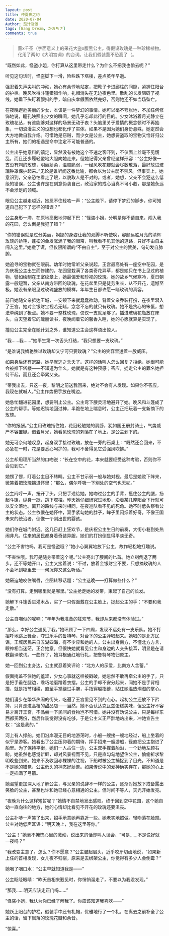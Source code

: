 ```yaml
---
layout: post
title: 仲夏夜之约
date: 2020-07-04
Author: 茄汁浇饭 
tags: [Bang Dream, かおちさ]
comments: true
---
```


> 薰x千圣（字面意义上的采花大盗x腹黑公主。得假设玫瑰是一种珍稀植物。化用了两句《大明宫词》的台词。让我们假装薰不恐高了（。

“既然如此，怪盗小姐，你打算从这里带走什么？为什么不把我也偷去呢？”

听见这句话时，怪盗脚下一滑，险些跌下塔楼，差点英年早逝。

强忍着失声尖叫的冲动，她心有余悸地站定，把靴子卡进廊柱的间隙，紧握住阳台的护栏。晚风吹得斗篷猎猎作响，礼帽消失在无边夜色里。散乱的长发阻碍了视线，她垂下头盯着颤抖的手，暗自庆幸假面依然完好，否则她还不如当场坠亡。

在夜晚邂逅美丽的少女，本该是一件梦幻的事情。她可以毫不夸张地，不加任何修饰地说，瞳孔映照出少女的瞬间，她几乎忘却此行的目的。少女沐浴着月光静立在玫瑰花丛，有谁能够对这样的场景无动于衷？头脑里关于爱情的概念顿时不再抽象，一切浪漫主义的设想也都化作了实体。如果不是因为她们身份悬殊，她定然会大方地做自我介绍。可惜她是窃贼，而少女是公主，她想要盗取的宝物又恰好归公主所有，她们的相遇是命中注定不可能普通的。

公主出乎她意料的镇定，显然没有被她这个不速之客吓到，不仅面上丝毫不见慌乱，而且还步履轻盈地大胆向她走来。但她记得父亲曾经这样形容：“公主好像一支没有刺的玫瑰，明丽娇柔，温顺脆弱，一经风吹花瓣就会尽数散落，最好放进玻璃钟罩保护起来。”无论是谁听闻这番比喻，都会以为公主弱不禁风。但事实上，她意识到，父亲恐怕看走了眼，以貌取人是不对的。或者，她想，父亲不会犯这么低级的错误，公主也许是在刻意伪装自己，政治家的戒心当真不可小觑，那是她永远不会涉足的领域。

眼见公主越走越近，她忍不住轻咳一声：“公主殿下，请停下梦幻的脚步，你可知道自己犯下了怎样的错误？”

公主身形一滞，在原地高傲地仰起下巴：“怪盗小姐，分明是你不请自来，闯入我的花园，怎么倒是我犯了错？”

“你的错误就是过分美丽，婀娜的身姿让我的双脚不听使唤，容颜远胜月亮的清辉玫瑰的娇艳，蓬松的金发涨满了我的眼帘，叫我看不见其他的道路，只好不由自主闯入这里。”她撒了谎，但仅限所谓的“不由自主”，至于对公主的赞美，句句发自肺腑。

她追寻的宝物就在眼前。幼年时她常听父亲说起，王宫最高处有一座空中花园，是为庆祝公主出生而修建的，花园里栽满了各类奇花异草，都是她只在书上见过的植物，譬如绘制在王室纹章上，她最偏爱和珍视的玫瑰。她的故乡气候寒冷，夏日朝露一般短暂，父亲从南方带回的玫瑰，在花盆里只是徒劳生长，从不开花，遗憾至极。她没有亲眼见过玫瑰盛放的模样，年年生日都许愿一睹玫瑰的真容。

前日她随父亲抵达王城，一安顿下来就蠢蠢欲动，背着父亲乔装打扮，在夜里潜入了王宫。她对金银财宝视若无睹，念念不忘的就只有玫瑰。她不是贪心的笨蛋，想法单纯到了极点。她不要一整株玫瑰，仅仅一支就足够了。插进玻璃花瓶放在床头，白天望着它的瑰丽读书，夜晚闻着它的馨香入睡，她的心愿就算是实现了。

撞见公主完全在她计划之外，谁知道公主会这样语出惊人。

“我……我……”她平生第一次舌头打结，“我只想要一支玫瑰。”

“是谁说我娇艳胜过玫瑰却又宁可只要玫瑰？”公主的笑容里透着一股威压。

如果身后还有退路，她早就逃之夭夭了。这样的话叫人怎么回复？拒绝，她很可能会被推下塔楼——不知道为什么，她就是有这种预感；答应，掳走公主的罪名她担待不起，而且还会牵累父亲。

“带我出去，只这一夜，黎明之前送我回来，绝对不会有人发现。如果你不答应，我现在就喊人。”公主作势把手放在嘴边。

她急忙翻进花园里，想要制止公主。公主弯下腰灵活地避开了她。晚风和斗篷成了公主的帮手。等她迟钝地回过神，半跪在地上喘息时，公主正把玩着一支新摘下的玫瑰。

“你的报酬。”公主用玫瑰指住她，花冠轻触她的肩膀，犹如国王册封骑士，气势威严不容置疑。借着月光，她看见玫瑰的刺落在了地上，是公主剥下的。

她无可奈何地叹息，起身双手接过玫瑰，放在一旁的石桌上：“既然还会回来，不必急在一时，花是要悉心呵护的，我可不舍得见它受强风吹拂。”

公主却用理所当然的口吻说：“长在空中的花，本来就要经受这种考验，否则你不会见到它。”

她愣了愣，盯着公主目不转睛。公主不甘示弱一般与她对视。最后是她败下阵来，微笑着把玫瑰揣进怀里：“那么，偶尔呼吸一下别处的空气也无妨。”

公主闷哼一声，扭开了头，只把手递给她。她吻过公主的手背，揽住公主的腰，扬起斗篷，纵身一跃，跳下塔楼。昨天她仔细研究过地形，沿着某几座阳台下行就可以安全落地。离开的路线与来时相同，在夜巡队看不见的死角。她不时低头察看公主的状态。公主依偎在她怀中，双手紧勾她的脖子，眸子里闪烁着好奇，不像王国未来的统治者，倒像一个刚出世的婴孩。

她们停在城门附近。这几日赶上狂欢节，是庆祝公主生日的前奏，大街小巷到处热闹非凡。往来的居民都身着奇装异服，她们的打扮倒显得平淡无奇。

“公主不害怕吗，我可是怪盗哦？”她小心翼翼地放下公主，故作轻松地打趣说。

“不害怕哦。我可是随身带着这个呢。”公主亮出了腰间的匕首。她立刻倒退了两步。还不等她开口，公主又接着说：“不过，放着金银财宝不要，只想摘玫瑰的人不会坏到哪里去——何况你又这么听话。”

她窘迫地咬住嘴唇，企图转移话题：“公主这晚——打算做些什么？”

“没有打算。走到哪里就是哪里。”公主抢走她的发带，束起了自己的长发。

她解下斗篷丢进灌木丛，买了一只假面戴在公主脸上，捉起公主的手：“不要和我走散。”

公主自嘲似的呢喃：“年年为我准备的狂欢节，我却从来都没有体验过。”

“那么，幸好公主遇见了我。”她环顾了一下四周，发现不远处有一支乐队。她不打招呼地跳上舞台，夺过乐手的鲁特琴，对台下的公主弹唱起来。她唱的是北方民谣，王城居民来自五湖四海，有不少应和她的人。公主出身南方，不懂北方方言，眼神相当迷茫，正合她意。但很快她就看见公主和身边的人交头接耳，明显是在请教翻译歌词。一曲终了，她耳根通红地行礼，把鲁特琴物归原主。

她一回到公主身边，公主就忍着笑评论：“北方人的示爱，比南方人含蓄。”

假面掩盖不住她的羞涩，少女心事就这样被戳破，她忽然不敢再牵公主的手了，只是把手垂在腿边，乖巧地磨蹭着衣摆。公主的手却不安分起来，同她不是手背相撞，就是指节相碰，直至手掌绕过手腕，手指穿越指缝，贴住她温热潮湿的掌心。

她们漫步在繁华热闹的街头，吃遍了王宫里见不到的点心。起初公主还放不下矜持，只肯走进高档的甜品店——当然，她不否认达克瓦兹蛋糕美味，但公主好不容易才离开王宫，不品尝一下民间的食物岂不可惜。她并没有劝说公主，只是每样东西都买两份，然后佯装觉得没有吃够，于是公主义正严辞地站出来，冲她宣告主权：“这是我的。”

河上有人撑船。她们沿岸漫无目的地游荡时，小船一艘接一艘地经过，船上坐着的似乎是游客。她看出了公主压抑着的期待，挥手招来一艘游船，径直把公主抱进了船里。为了保持平衡，她们一人占住一边，公主双手撑着船沿，一个劲地左顾右盼。她虽然也感觉新鲜，却对风景视而不见，只是直勾勾地望住公主，偷偷祈求黎明晚些到来。她来不及收回赤裸裸的注视，下船时被公主捕捉到了目光。不知道是不是她的错觉，公主低头的神态好娇羞。如果传说中的爱神确实存在，那她的心上一定插满了弓箭。

她渴望更加深入地了解公主，与父亲的说辞不一样的公主，逐渐对她放下戒备露出笑脸的公主，甚至也许和她已经心意相通的公主。但时间不等人，天光开始发亮。

“夜晚为什么这样短暂呢？”她情不自禁地发出感叹。终于回到空中花园，这个她自幼一直向往的地方，她的心情却比看见不开花的玫瑰还要沮丧。

公主扑哧一声笑了出来，招手示意她再靠近一些。她老实地照做。轻吻落在脸颊。公主对她低声耳语：“明天晚上，我在这里等你。”

“公主！”她毫不掩饰心里的激动，说出来的话却叫人误会，“可是……不是说好就一夜吗？”

“我改变主意了。怎么？你不愿意？”公主皱起眉头，近乎咬牙切齿地说，“如果新上任的首相发现，女儿夜不归宿，原来是去绑架公主，你觉得有多少人会倒霉？”

她咽了咽口水：“公主早就知道我是——”

公主眨眨眼睛：“昨天首相来觐见时，你悄悄溜走了，不要以为我没发现。”

“那我……明天应该走正门吗……”

“怪盗小姐，我认为你已经了解我了。你应该知道我喜欢——”

她跃上阳台的护栏，假装手中还有礼帽，优雅地行了一个礼，在离去之前补全了公主的话，留下飘落的玫瑰花瓣和余音。

“惊喜。”